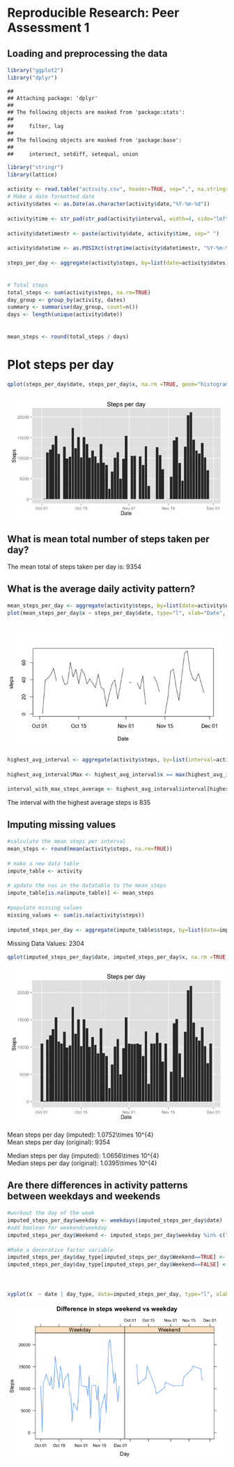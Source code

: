 # Reproducible Research: Peer Assessment 1


## Loading and preprocessing the data

```r
library("ggplot2")
library("dplyr")
```

```
## 
## Attaching package: 'dplyr'
## 
## The following objects are masked from 'package:stats':
## 
##     filter, lag
## 
## The following objects are masked from 'package:base':
## 
##     intersect, setdiff, setequal, union
```

```r
library("stringr")
library(lattice) 

activity <- read.table("activity.csv", header=TRUE, sep=",", na.strings=c("NA", ""))
# Make a date formatted date
activity$dates <- as.Date(as.character(activity$date,"%Y-%m-%d"))

activity$time <- str_pad(str_pad(activity$interval, width=4, side="left", pad="0"), width=6, side="right", pad="0")

activity$datetimestr <- paste(activity$date, activity$time, sep=" ")

activity$datetime <- as.POSIXct(strptime(activity$datetimestr, "%Y-%m-%d %H%M%S"))

steps_per_day <- aggregate(activity$steps, by=list(date=activity$dates), FUN=sum, na.rm=TRUE)


# Total steps 
total_steps <- sum(activity$steps, na.rm=TRUE)
day_group <- group_by(activity, dates)
summary <- summarise(day_group, count=n())
days <- length(unique(activity$date))


mean_steps <- round(total_steps / days)
```

# Plot steps per day

```r
qplot(steps_per_day$date, steps_per_day$x, na.rm =TRUE, geom="histogram", stat="identity") + xlab("Date") + ylab("Steps") + ggtitle("Steps per day")
```

![](PA1_template_files/figure-html/histogram_steps-1.png) 




## What is mean total number of steps taken per day?

The mean total of steps taken per day is: 9354


## What is the average daily activity pattern?

```r
mean_steps_per_day <- aggregate(activity$steps, by=list(date=activity$dates), FUN=mean,  na.actions=na.omit)
plot(mean_steps_per_day$x ~ steps_per_day$date, type="l", xlab="Date", ylab="steps")
```

![](PA1_template_files/figure-html/Activity_Pattern-1.png) 

```r
highest_avg_interval <- aggregate(activity$steps, by=list(interval=activity$interval), FUN=mean,  na.rm=TRUE)

highest_avg_interval$Max <- highest_avg_interval$x == max(highest_avg_interval$x)

interval_with_max_steps_average <- highest_avg_interval$interval[highest_avg_interval$Max == TRUE]
```

The interval with the highest average steps is 835


## Imputing missing values

```r
#calculate the mean steps per interval
mean_steps <- round(mean(activity$steps, na.rm=TRUE))

# make a new data table
impute_table <- activity

# update the nas in the datatable to the mean_steps
impute_table[is.na(impute_table)] <- mean_steps

#populate missing values
missing_values <- sum(is.na(activity$steps))

imputed_steps_per_day <- aggregate(impute_table$steps, by=list(date=impute_table$dates), FUN=sum, na.rm=TRUE)
```

Missing Data Values: 2304


```r
qplot(imputed_steps_per_day$date, imputed_steps_per_day$x, na.rm =TRUE, geom="histogram", stat="identity") + xlab("Date") + ylab("Steps") + ggtitle("Steps per day")
```

![](PA1_template_files/figure-html/plot_imputation-1.png) 

Mean steps per day (imputed): 1.0752\times 10^{4}  
Mean steps per day (original): 9354  

Median steps per day (imputed): 1.0656\times 10^{4}  
Median steps per day (original): 1.0395\times 10^{4}  

## Are there differences in activity patterns between weekdays and weekends


```r
#workout the day of the week
imputed_steps_per_day$weekday <- weekdays(imputed_steps_per_day$date)
#add boolean for weekend/weekday
imputed_steps_per_day$Weekend <- imputed_steps_per_day$weekday %in% c("Saturday", "Sunday")

#Make a decorative factor variable
imputed_steps_per_day$day_type[imputed_steps_per_day$Weekend==TRUE] <- "Weekend"
imputed_steps_per_day$day_type[imputed_steps_per_day$Weekend==FALSE] <- "Weekday"



xyplot(x  ~ date | day_type, data=imputed_steps_per_day, type="l", xlab="Day", ylab="Steps", main="Difference in steps weekend vs weekday")
```

![](PA1_template_files/figure-html/weekend_deltas-1.png) 

